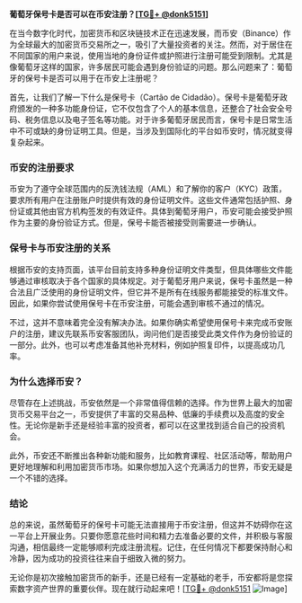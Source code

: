 **葡萄牙保号卡是否可以在币安注册？[[TG💪+ @donk5151](https://t.me/s/donk5151)]**

在当今数字化时代，加密货币和区块链技术正在迅速发展，而币安（Binance）作为全球最大的加密货币交易所之一，吸引了大量投资者的关注。然而，对于居住在不同国家的用户来说，使用当地的身份证件或护照进行注册可能受到限制。尤其是像葡萄牙这样的国家，许多居民可能会遇到身份验证的问题。那么问题来了：葡萄牙的保号卡是否可以用于在币安上注册呢？

首先，让我们了解一下什么是保号卡（Cartão de Cidadão）。保号卡是葡萄牙政府颁发的一种多功能身份证，它不仅包含了个人的基本信息，还整合了社会安全号码、税务信息以及电子签名等功能。对于许多葡萄牙居民而言，保号卡是日常生活中不可或缺的身份证明工具。但是，当涉及到国际化的平台如币安时，情况就变得复杂起来。

### 币安的注册要求

币安为了遵守全球范围内的反洗钱法规（AML）和了解你的客户（KYC）政策，要求所有用户在注册账户时提供有效的身份证明文件。这些文件通常包括护照、身份证或其他由官方机构签发的有效证件。具体到葡萄牙用户，币安可能会接受护照作为主要的身份验证方式。但是，保号卡能否被接受则需要进一步确认。

### 保号卡与币安注册的关系

根据币安的支持页面，该平台目前支持多种身份证明文件类型，但具体哪些文件能够通过审核取决于各个国家的具体规定。对于葡萄牙用户来说，保号卡虽然是一种合法且广泛使用的身份证明文件，但它并不是所有在线服务都能接受的标准文件。因此，如果你尝试使用保号卡在币安注册，可能会遇到审核不通过的情况。

不过，这并不意味着完全没有解决办法。如果你确实希望使用保号卡来完成币安账户的注册，建议先联系币安客服团队，询问他们是否接受此类文件作为身份验证的一部分。此外，也可以考虑准备其他补充材料，例如护照复印件，以提高成功几率。

### 为什么选择币安？

尽管存在上述挑战，币安依然是一个非常值得信赖的选择。作为世界上最大的加密货币交易平台之一，币安提供了丰富的交易品种、低廉的手续费以及高度的安全性。无论你是新手还是经验丰富的投资者，都可以在这里找到适合自己的投资机会。

此外，币安还不断推出各种新功能和服务，比如教育课程、社区活动等，帮助用户更好地理解和利用加密货币市场。如果你想加入这个充满活力的世界，币安无疑是一个不错的选择。

### 结论

总的来说，虽然葡萄牙的保号卡可能无法直接用于币安注册，但这并不妨碍你在这一平台上开展业务。只要你愿意花些时间和精力去准备必要的文件，并积极与客服沟通，相信最终一定能够顺利完成注册流程。记住，在任何情况下都要保持耐心和冷静，因为成功的投资往往来自于细致入微的努力。

无论你是初次接触加密货币的新手，还是已经有一定基础的老手，币安都将是您探索数字资产世界的重要伙伴。现在就行动起来吧！[[TG💪+ @donk5151](https://t.me/s/donk5151) ![Image](https://i.postimg.cc/rwNCRYN7/Snipaste-2025-04-30-17-27-05.png)]